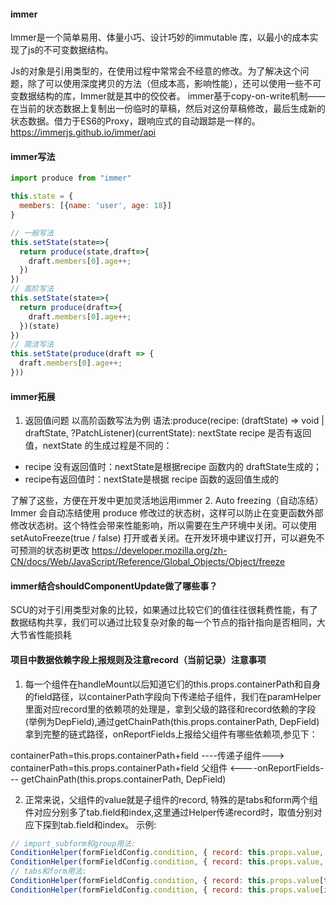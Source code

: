 #### immer

Immer是一个简单易用、体量小巧、设计巧妙的immutable 库，以最小的成本实现了js的不可变数据结构。

Js的对象是引用类型的，在使用过程中常常会不经意的修改。为了解决这个问题，除了可以使用深度拷贝的方法（但成本高，影响性能），还可以使用一些不可变数据结构的库，Immer就是其中的佼佼者。
immer基于copy-on-write机制——在当前的状态数据上复制出一份临时的草稿，然后对这份草稿修改，最后生成新的状态数据。借力于ES6的Proxy，跟响应式的自动跟踪是一样的。
https://immerjs.github.io/immer/api

#### immer写法

```js
import produce from "immer"

this.state = {
  members: [{name: 'user', age: 18}]
}

// 一般写法
this.setState(state=>{
  return produce(state,draft=>{
    draft.members[0].age++;
  })
})
// 高阶写法
this.setState(state=>{
  return produce(draft=>{
    draft.members[0].age++;
  })(state) 
})
// 简洁写法
this.setState(produce(draft => {
  draft.members[0].age++;
}))
```
#### immer拓展
1. 返回值问题
以高阶函数写法为例
语法:produce(recipe: (draftState) => void | draftState, ?PatchListener)(currentState): nextState
recipe 是否有返回值，nextState 的生成过程是不同的：
- recipe 没有返回值时：nextState是根据recipe 函数内的 draftState生成的；
- recipe有返回值时：nextState是根据 recipe 函数的返回值生成的

了解了这些，方便在开发中更加灵活地运用immer
2. Auto freezing（自动冻结）
Immer 会自动冻结使用 produce 修改过的状态树，这样可以防止在变更函数外部修改状态树。这个特性会带来性能影响，所以需要在生产环境中关闭。可以使用 setAutoFreeze(true / false) 打开或者关闭。在开发环境中建议打开，可以避免不可预测的状态树更改
https://developer.mozilla.org/zh-CN/docs/Web/JavaScript/Reference/Global_Objects/Object/freeze

#### immer结合shouldComponentUpdate做了哪些事？
 SCU的对于引用类型对象的比较，如果通过比较它们的值往往很耗费性能，有了数据结构共享，我们可以通过比较复杂对象的每一个节点的指针指向是否相同，大大节省性能损耗

#### 项目中数据依赖字段上报规则及注意record（当前记录）注意事项
1. 每一个组件在handleMount以后知道它们的this.props.containerPath和自身的field路径，以containerPath字段向下传递给子组件，我们在paramHelper里面对应record里的依赖项的处理是，拿到父级的路径和record依赖的字段(举例为DepField),通过getChainPath(this.props.containerPath, DepField)拿到完整的链式路径，onReportFields上报给父组件有哪些依赖项,参见下：

containerPath=this.props.containerPath+field ----传递子组件--->  containerPath=this.props.containerPath+field
父组件  <----onReportFields---  getChainPath(this.props.containerPath, DepField)

2. 正常来说，父组件的value就是子组件的record, 特殊的是tabs和form两个组件对应分别多了tab.field和index,这里通过Helper传递record时，取值分别对应下探到tab.field和index。
示例:

```js
// import_subform和group用法:
ConditionHelper(formFieldConfig.condition, { record: this.props.value,...})
ConditionHelper(formFieldConfig.condition, { record: this.props.value,...})
// tabs和form用法:
ConditionHelper(formFieldConfig.condition, { record: this.props.value[tab.field],...})
ConditionHelper(formFieldConfig.condition, { record: this.props.value[index],...})
```